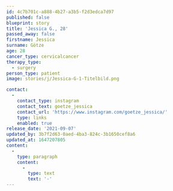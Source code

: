 ```yaml
---
id: 4c7b701c-a888-4b27-a3b5-f2d3edca7d97
published: false
blueprint: story
title: 'Jessica G., 28'
passed_away: false
firstname: Jessica
surname: Götze
age: 28
cancer_type: cervicalcancer
therapy_type:
  - surgery
person_type: patient
image: stories/j/Jessica-G-1-Titelbild.png

contact:
  -
    contact_type: instagram
    contact_text: goetze_jessica
    contact_url: 'https://www.instagram.com/goetze_jessica/'
    type: links
    enabled: true
release_date: '2021-09-07'
updated_by: 3b7f2d63-0aed-4ba3-824c-3b1650cef8a6
updated_at: 1647207805
content:
  -
    type: paragraph
    content:
      -
        type: text
        text: '-'
---
```


